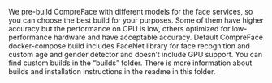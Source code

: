 We pre-build CompreFace with different models for the face services, so you can choose the best build for your purposes. Some of them have higher accuracy but the performance on CPU is low, others optimized for low-performance hardware and have acceptable accuracy.
Default CompreFace docker-compose build includes FaceNet library for face recognition and custom age and gender detector and doesn’t include GPU support.
You can find custom builds in the “builds” folder. There is more information about builds and installation instructions in the readme in this folder. 